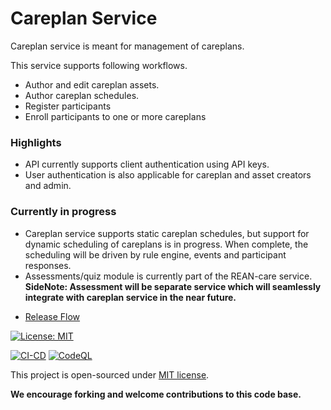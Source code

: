 # Careplan Service

Careplan service is meant for management of careplans.

This service supports following workflows.
- Author and edit careplan assets.
- Author careplan schedules.
- Register participants
- Enroll participants to one or more careplans

### Highlights
- API currently supports client authentication using API keys.
- User authentication is also applicable for careplan and asset creators and admin.

### Currently in progress
- Careplan service supports static careplan schedules, but support for dynamic scheduling of careplans is in progress. When complete, the scheduling will be driven by rule engine, events and participant responses.
- Assessments/quiz module is currently part of the REAN-care service. 
__SideNote: Assessment will be separate service which will seamlessly integrate with careplan service in the near future.__

* [Release Flow](docs/release_flow.md)

[![License: MIT](https://img.shields.io/badge/License-MIT-yellow.svg)](./LICENSE)

[![CI-CD](https://github.com/REAN-Foundation/rean-bot/actions/workflows/ci-cd.yml/badge.svg)](https://github.com/REAN-Foundation/rean-bot/actions/workflows/ci-cd.yml)
[![CodeQL](https://github.com/REAN-Foundation/rean-bot/actions/workflows/codeql-analysis.yml/badge.svg)](https://github.com/REAN-Foundation/rean-bot/actions/workflows/codeql-analysis.yml)


This project is open-sourced under [MIT license](./LICENSE).

__We encourage forking and welcome contributions to this code base.__

